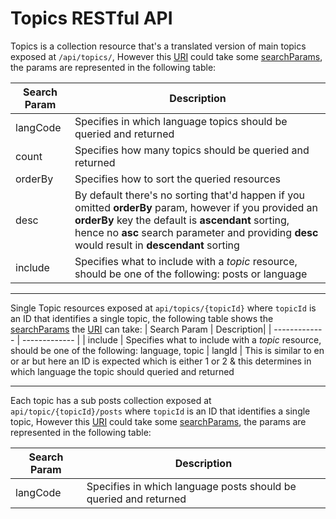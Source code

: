 # Topics RESTful API

Topics is a collection resource that's a translated version of main topics exposed at `/api/topics/`, However this [URI](https://developer.mozilla.org/en-US/docs/Glossary/URI) could take some [searchParams](https://developer.mozilla.org/en-US/docs/Web/API/URL/searchParams), the params are represented in the following table:

| Search Param  | Description|
| ------------- | ------------- |
| langCode | Specifies in which language topics should be queried and returned  |
| count | Specifies how many topics should be queried and returned  |
| orderBy  | Specifies how to sort the queried resources  |
| desc  | By default there's no sorting that'd happen if you omitted **orderBy** param, however if you provided an **orderBy** key the default is **ascendant** sorting, hence no **asc** search parameter and providing **desc** would result in **descendant** sorting|
| include | Specifies what to include with a *topic* resource, should be one of the following: posts or language 
___

Single Topic resources exposed at `api/topics/{topicId}` where `topicId` is an ID that identifies a single topic, the following table shows the [searchParams](https://developer.mozilla.org/en-US/docs/Web/API/URL/searchParams) the [URI](https://developer.mozilla.org/en-US/docs/Glossary/URI) can take:
| Search Param  | Description|
| ------------- | ------------- |
| include | Specifies what to include with a *topic* resource, should be one of the following: language, topic
| langId | This is similar to en or ar but here an ID is expected which is either 1 or 2 & this determines in which language the topic should queried and returned
___

Each topic has a sub posts collection exposed at `api/topic/{topicId}/posts` where `topicId` is an ID that identifies a single topic, However this [URI](https://developer.mozilla.org/en-US/docs/Glossary/URI) could take some [searchParams](https://developer.mozilla.org/en-US/docs/Web/API/URL/searchParams), the params are represented in the following table:

| Search Param  | Description|
| ------------- | ------------- |
| langCode | Specifies in which language posts should be queried and returned  |
